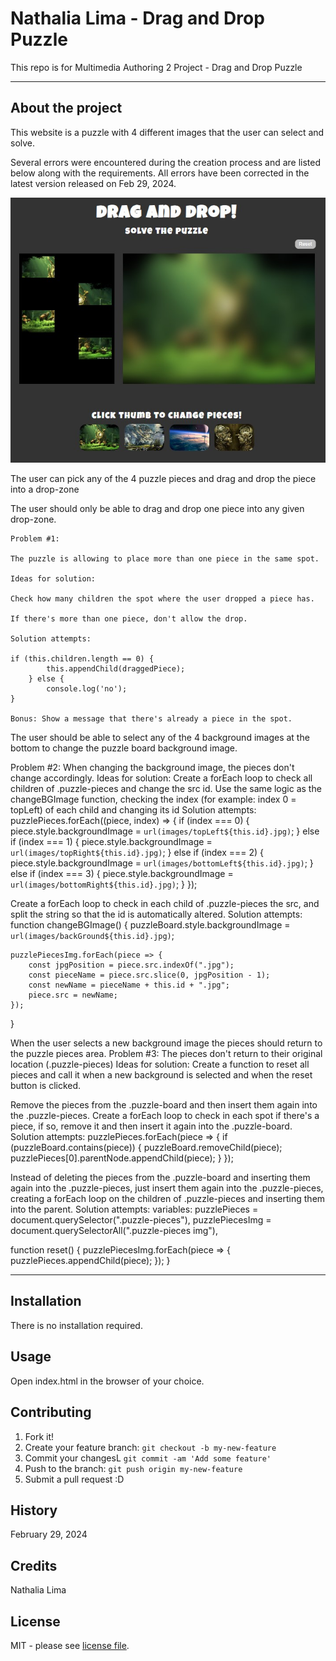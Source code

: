 # Nathalia Lima - Drag and Drop Puzzle
This repo is for Multimedia Authoring 2 Project - Drag and Drop Puzzle

___

## About the project

This website is a puzzle with 4 different images that the user can select and solve.

Several errors were encountered during the creation process and are listed below along with the requirements.
All errors have been corrected in the latest version released on Feb 29, 2024.

![Layout of website](images/website_layout.jpg)



The user can pick any of the 4 puzzle pieces and drag and drop the piece into a drop-zone

The user should only be able to drag and drop one piece into any given drop-zone.

    Problem #1:

    The puzzle is allowing to place more than one piece in the same spot.

    Ideas for solution:

    Check how many children the spot where the user dropped a piece has.

    If there's more than one piece, don't allow the drop.

    Solution attempts:

    if (this.children.length == 0) {
            this.appendChild(draggedPiece);
        } else {
            console.log('no');
    }

    Bonus: Show a message that there's already a piece in the spot.
	
The user should be able to select any of the 4 background images at the bottom to change the puzzle board background image.

Problem #2:
When changing the background image, the pieces don't change accordingly.
Ideas for solution:
Create a forEach loop to check all children of .puzzle-pieces and change the src id.
Use the same logic as the changeBGImage function, checking the index (for example: index 0 = topLeft) of each child and changing its id
Solution attempts:
puzzlePieces.forEach((piece, index) => {
		if (index === 0) {
			piece.style.backgroundImage = `url(images/topLeft${this.id}.jpg)`;
		} else if (index === 1) {
			piece.style.backgroundImage = `url(images/topRight${this.id}.jpg)`;
		} else if (index === 2) {
			piece.style.backgroundImage = `url(images/bottomLeft${this.id}.jpg)`;
		} else if (index === 3) {
			piece.style.backgroundImage = `url(images/bottomRight${this.id}.jpg)`;
		}
	});

Create a forEach loop to check in each child of .puzzle-pieces the src, and split the string so that the id is automatically altered.
Solution attempts:
function changeBGImage() {
	puzzleBoard.style.backgroundImage = `url(images/backGround${this.id}.jpg)`;

	puzzlePiecesImg.forEach(piece => {
		const jpgPosition = piece.src.indexOf(".jpg");
		const pieceName = piece.src.slice(0, jpgPosition - 1);
		const newName = pieceName + this.id + ".jpg";
		piece.src = newName;
    });
}

When the user selects a new background image the pieces should return to the puzzle pieces area.
Problem #3:
The pieces don't return to their original location (.puzzle-pieces)
Ideas for solution:
Create a function to reset all pieces and call it when a new background is selected and when the reset button is clicked.

Remove the pieces from the .puzzle-board and then insert them again into the .puzzle-pieces.
Create a forEach loop to check in each spot if there's a piece, if so, remove it and then insert it again into the .puzzle-board. 
Solution attempts:
puzzlePieces.forEach(piece => {
       if (puzzleBoard.contains(piece)) {
            puzzleBoard.removeChild(piece);
            puzzlePieces[0].parentNode.appendChild(piece);
        }
});

Instead of deleting the pieces from the .puzzle-board and inserting them again into the .puzzle-pieces, just insert them again into the .puzzle-pieces, creating a forEach loop on the children of .puzzle-pieces and inserting them into the parent.
Solution attempts:
variables:
puzzlePieces = document.querySelector(".puzzle-pieces"),
puzzlePiecesImg = document.querySelectorAll(".puzzle-pieces img"),

function reset() {
    puzzlePiecesImg.forEach(piece => {
        puzzlePieces.appendChild(piece);
    });
}


___

## Installation

There is no installation required.


## Usage

Open index.html in the browser of your choice.


## Contributing

1. Fork it!
2. Create your feature branch: `git checkout -b my-new-feature`
3. Commit your changesL `git commit -am 'Add some feature'`
4. Push to the branch: `git push origin my-new-feature`
5. Submit a pull request :D


## History

February 29, 2024


## Credits

Nathalia Lima


## License

MIT - please see [license file](LICENSE).
